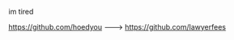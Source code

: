 im tired 
<!---
iownrachel/iownrachel is a ✨ special ✨ repository because its `README.md` (this file) appears on your GitHub profile.
You can click the Preview link to take a look at your changes.
--->
https://github.com/hoedyou
--->
https://github.com/lawyerfees
